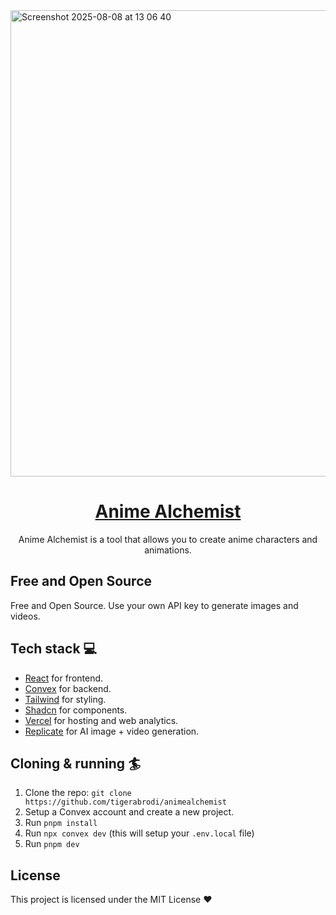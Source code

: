 <img width="1252" height="746" alt="Screenshot 2025-08-08 at 13 06 40" src="https://github.com/user-attachments/assets/65a33ae7-5f84-4d1d-b17a-9449ae6e005b" />

<div align="center">
<h1 align="center">
  <a href="https://animealchemist.com/">Anime Alchemist</a>
</h1>
  <p>
Anime Alchemist is a tool that allows you to create anime characters and animations.
  </p>
</div>

## Free and Open Source

Free and Open Source. Use your own API key to generate images and videos.

## Tech stack 💻

- [React](https://react.dev/) for frontend.
- [Convex](https://www.convex.dev/) for backend.
- [Tailwind](https://tailwindcss.com/) for styling.
- [Shadcn](https://ui.shadcn.com/) for components.
- [Vercel](https://vercel.com/) for hosting and web analytics.
- [Replicate](https://replicate.com/) for AI image + video generation.

## Cloning & running 🏄

1. Clone the repo: `git clone https://github.com/tigerabrodi/animealchemist`
2. Setup a Convex account and create a new project.
3. Run `pnpm install`
4. Run `npx convex dev` (this will setup your `.env.local` file)
5. Run `pnpm dev`

## License

This project is licensed under the MIT License ❤️
